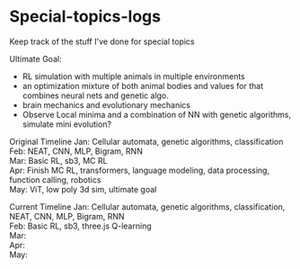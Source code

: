 # Special-topics-logs
Keep track of the stuff I've done for special topics

Ultimate Goal:
 - RL simulation with multiple animals in multiple environments
 - an optimization mixture of both animal bodies and values for that combines neural nets and genetic algo. 
 - brain mechanics and evolutionary mechanics
 - Observe Local minima and a combination of NN with genetic algorithms, simulate mini evolution?

Original Timeline
Jan: Cellular automata, genetic algorithms, classification <br>
Feb: NEAT, CNN, MLP, Bigram, RNN <br>
Mar: Basic RL, sb3, MC RL <br>
Apr: Finish MC RL, transformers, language modeling, data processing, function calling, robotics <br>
May: ViT, low poly 3d sim, ultimate goal <br>

Current Timeline
Jan: Cellular automata, genetic algorithms, classification, NEAT, CNN, MLP, Bigram, RNN <br>
Feb: Basic RL, sb3, three.js Q-learning<br>
Mar: <br>
Apr: <br>
May: <br>